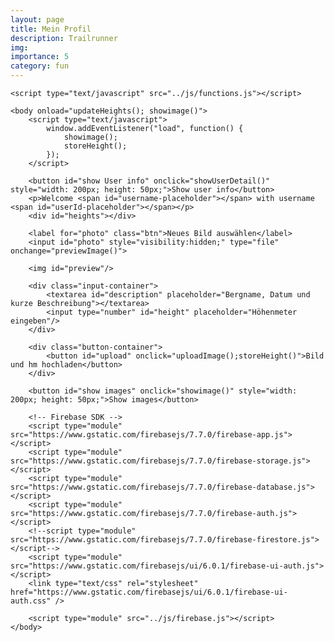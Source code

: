```yaml
---
layout: page
title: Mein Profil
description: Trailrunner
img:
importance: 5
category: fun
---
```


<html>
    <head>
        <title>Firebase Image Upload using HTML and JavaScript</title>
        <link rel="stylesheet" type="text/css" href="../css/style.css">
    </head>

    <script type="text/javascript" src="../js/functions.js"></script>

    <body onload="updateHeights(); showimage()">
        <script type="text/javascript">
            window.addEventListener("load", function() {
                showimage();
                storeHeight();
            });
        </script>
        
        <button id="show User info" onclick="showUserDetail()" style="width: 200px; height: 50px;">Show user info</button>
        <p>Welcome <span id="username-placeholder"></span> with username <span id="userId-placeholder"></span></p>
        <div id="heights"></div>

        <label for="photo" class="btn">Neues Bild auswählen</label>
        <input id="photo" style="visibility:hidden;" type="file" onchange="previewImage()">

        <img id="preview"/>

        <div class="input-container">
            <textarea id="description" placeholder="Bergname, Datum und kurze Beschreibung"></textarea>
            <input type="number" id="height" placeholder="Höhenmeter eingeben"/>
        </div>

        <div class="button-container">
            <button id="upload" onclick="uploadImage();storeHeight()">Bild und hm hochladen</button>
        </div>

        <button id="show images" onclick="showimage()" style="width: 200px; height: 50px;">Show images</button>
        
        <!-- Firebase SDK -->
        <script type="module" src="https://www.gstatic.com/firebasejs/7.7.0/firebase-app.js"></script>
        <script type="module" src="https://www.gstatic.com/firebasejs/7.7.0/firebase-storage.js"></script>
        <script type="module" src="https://www.gstatic.com/firebasejs/7.7.0/firebase-database.js"></script>
        <script type="module" src="https://www.gstatic.com/firebasejs/7.7.0/firebase-auth.js"></script>
        <!--script type="module" src="https://www.gstatic.com/firebasejs/7.7.0/firebase-firestore.js"></script-->
        <script type="module" src="https://www.gstatic.com/firebasejs/ui/6.0.1/firebase-ui-auth.js"></script>
        <link type="text/css" rel="stylesheet" href="https://www.gstatic.com/firebasejs/ui/6.0.1/firebase-ui-auth.css" />

        <script type="module" src="../js/firebase.js"></script>
    </body>
</html>